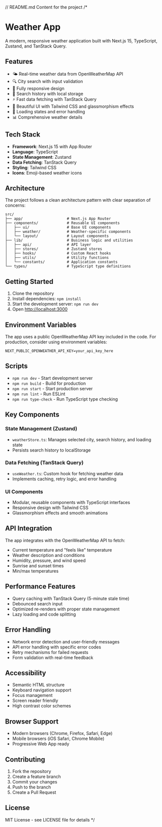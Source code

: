// README.md Content for the project
/\*

# Weather App

A modern, responsive weather application built with Next.js 15, TypeScript, Zustand, and TanStack Query.

## Features

- 🌤️ Real-time weather data from OpenWeatherMap API
- 🔍 City search with input validation
- 📱 Fully responsive design
- 💾 Search history with local storage
- ⚡ Fast data fetching with TanStack Query
- 🎨 Beautiful UI with Tailwind CSS and glassmorphism effects
- 🔄 Loading states and error handling
- 📊 Comprehensive weather details

## Tech Stack

- **Framework**: Next.js 15 with App Router
- **Language**: TypeScript
- **State Management**: Zustand
- **Data Fetching**: TanStack Query
- **Styling**: Tailwind CSS
- **Icons**: Emoji-based weather icons

## Architecture

The project follows a clean architecture pattern with clear separation of concerns:

```
src/
├── app/                    # Next.js App Router
├── components/             # Reusable UI components
│   ├── ui/                 # Base UI components
│   ├── weather/            # Weather-specific components
│   └── layout/             # Layout components
├── lib/                    # Business logic and utilities
│   ├── api/                # API layer
│   ├── stores/             # Zustand stores
│   ├── hooks/              # Custom React hooks
│   ├── utils/              # Utility functions
│   └── constants/          # Application constants
└── types/                  # TypeScript type definitions
```

## Getting Started

1. Clone the repository
2. Install dependencies: `npm install`
3. Start the development server: `npm run dev`
4. Open [http://localhost:3000](http://localhost:3000)

## Environment Variables

The app uses a public OpenWeatherMap API key included in the code. For production, consider using environment variables:

```env
NEXT_PUBLIC_OPENWEATHER_API_KEY=your_api_key_here
```

## Scripts

- `npm run dev` - Start development server
- `npm run build` - Build for production
- `npm run start` - Start production server
- `npm run lint` - Run ESLint
- `npm run type-check` - Run TypeScript type checking

## Key Components

### State Management (Zustand)

- `weatherStore.ts`: Manages selected city, search history, and loading state
- Persists search history to localStorage

### Data Fetching (TanStack Query)

- `useWeather.ts`: Custom hook for fetching weather data
- Implements caching, retry logic, and error handling

### UI Components

- Modular, reusable components with TypeScript interfaces
- Responsive design with Tailwind CSS
- Glassmorphism effects and smooth animations

## API Integration

The app integrates with the OpenWeatherMap API to fetch:

- Current temperature and "feels like" temperature
- Weather description and conditions
- Humidity, pressure, and wind speed
- Sunrise and sunset times
- Min/max temperatures

## Performance Features

- Query caching with TanStack Query (5-minute stale time)
- Debounced search input
- Optimized re-renders with proper state management
- Lazy loading and code splitting

## Error Handling

- Network error detection and user-friendly messages
- API error handling with specific error codes
- Retry mechanisms for failed requests
- Form validation with real-time feedback

## Accessibility

- Semantic HTML structure
- Keyboard navigation support
- Focus management
- Screen reader friendly
- High contrast color schemes

## Browser Support

- Modern browsers (Chrome, Firefox, Safari, Edge)
- Mobile browsers (iOS Safari, Chrome Mobile)
- Progressive Web App ready

## Contributing

1. Fork the repository
2. Create a feature branch
3. Commit your changes
4. Push to the branch
5. Create a Pull Request

## License

MIT License - see LICENSE file for details
\*/
